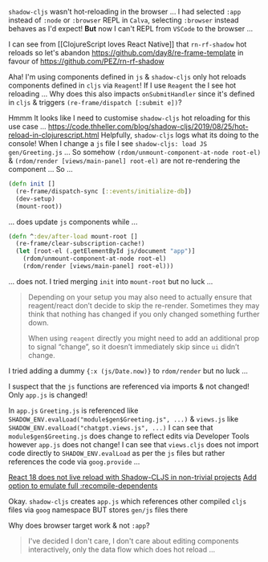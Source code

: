 `shadow-cljs` wasn't hot-reloading in the browser ...
I had selected `:app` instead of `:node` or `:browser` REPL in `Calva`, selecting `:browser` instead behaves as I'd expect!
**But** now I can't REPL from `VSCode` to the browser ...

I can see from [[ClojureScript loves React Native]] that `rn-rf-shadow` hot reloads so let's abandon https://github.com/day8/re-frame-template in favour of https://github.com/PEZ/rn-rf-shadow

Aha!  I'm using components defined in `js` & `shadow-cljs` only hot reloads components defined in `cljs` via `Reagent`!  If I use `Reagent` the I see hot reloading ... 
Why does this also impacts `onSubmitHandler` since it's defined in `cljs` & triggers `(re-frame/dispatch [:submit e])`?

Hmmm
It looks like I need to customise `shadow-cljs` hot reloading for this use case ...
https://code.thheller.com/blog/shadow-cljs/2019/08/25/hot-reload-in-clojurescript.html
Helpfully, `shadow-cljs` logs what its doing to the console!
When I change a `js` file I see `shadow-cljs: load JS gen/Greeting.js` ...
So somehow `(rdom/unmount-component-at-node root-el)` & `(rdom/render [views/main-panel] root-el)` are not re-rendering the component ...
So ...
```clojure
(defn init []
  (re-frame/dispatch-sync [::events/initialize-db])
  (dev-setup)
  (mount-root))
```
... does update `js` components while ...
```clojure
(defn ^:dev/after-load mount-root []
  (re-frame/clear-subscription-cache!)
  (let [root-el (.getElementById js/document "app")]
    (rdom/unmount-component-at-node root-el)
    (rdom/render [views/main-panel] root-el)))
```
... does not.
I tried merging `init` into `mount-root` but no luck ...

> Depending on your setup you may also need to actually ensure that reagent/react don’t decide to skip the re-render. Sometimes they may think that nothing has changed if you only changed something further down.
> 
> When using `reagent` directly you might need to add an additional prop to signal “change”, so it doesn’t immediately skip since `ui` didn’t change.

I tried adding a dummy `{:x (js/Date.now)}` to `rdom/render` but no luck ...

I suspect that the `js` functions are referenced via imports & not changed!  Only `app.js` is changed!

In `app.js` `Greeting.js` is referenced like `SHADOW_ENV.evalLoad("module$gen$Greeting.js", ...)` & `views.js` like `SHADOW_ENV.evalLoad("chatgpt.views.js", ...)`
I can see that `module$gen$Greeting.js` does change to reflect edits via Developer Tools however `app.js` does not change!
I can see that `views.cljs` does not import code directly to `SHADOW_ENV.evalLoad` as per the `js` files but rather references the code via `goog.provide` ...

[React 18 does not live reload with Shadow-CLJS in non-trivial projects](https://github.com/reagent-project/reagent/issues/579#top)
[Add option to emulate full :recompile-dependents](https://github.com/thheller/shadow-cljs/issues/349#top)

Okay.
`shadow-cljs` creates `app.js` which references other compiled `cljs` files via `goog` namespace BUT stores `gen/js` files there

Why does browser target work & not `:app`?

> I've decided I don't care,  I don't care about editing components interactively,  only the data flow which does hot reload ...



